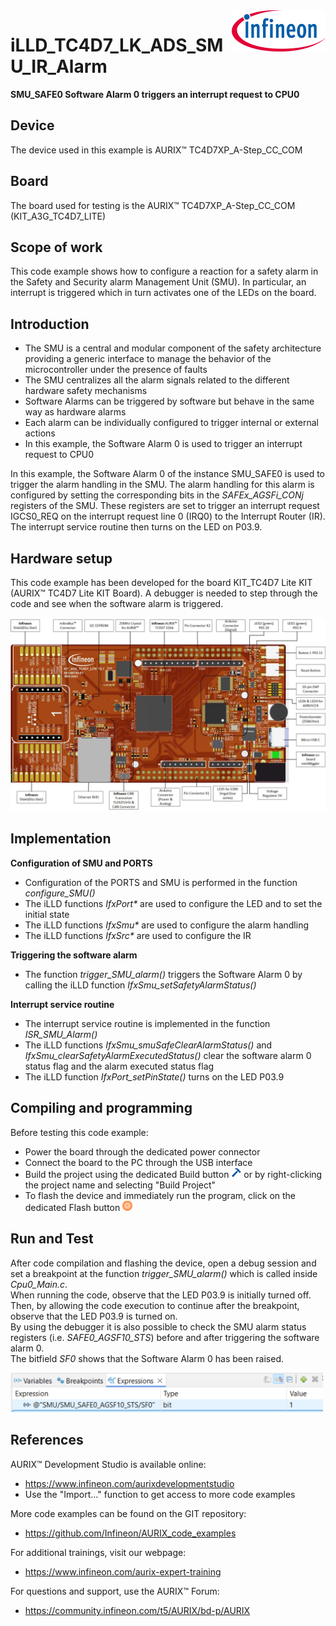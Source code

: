 <img src="./Images/IFX_LOGO_600.gif" align="right" width="150" />  

# iLLD_TC4D7_LK_ADS_SMU_IR_Alarm

**SMU_SAFE0 Software Alarm 0 triggers an interrupt request to CPU0**    

## Device  
The device used in this example is AURIX&trade; TC4D7XP_A-Step_CC_COM

## Board  
The board used for testing is the AURIX&trade; TC4D7XP_A-Step_CC_COM (KIT_A3G_TC4D7_LITE)

## Scope of work   
This code example shows how to configure a reaction for a safety alarm in the Safety and Security alarm Management Unit (SMU).
In particular, an interrupt is triggered which in turn activates one of the LEDs on the board.

## Introduction  
 - The SMU is a central and modular component of the safety architecture providing a generic interface to manage the behavior of the microcontroller under the presence of faults
 - The SMU centralizes all the alarm signals related to the different hardware safety mechanisms
 - Software Alarms can be triggered by software but behave in the same way as hardware alarms
 - Each alarm can be individually configured to trigger internal or external actions
 - In this example, the Software Alarm 0 is used to trigger an interrupt request to CPU0


In this example, the Software Alarm 0 of the instance SMU_SAFE0 is used to trigger the alarm handling in the SMU. The alarm handling for this alarm is configured by setting the corresponding bits in the *SAFEx_AGSFi_CONj* registers of the SMU. These registers are set to trigger an interrupt request IGCS0_REQ on the interrupt request line 0 (IRQ0) to the Interrupt Router (IR). The interrupt service routine then turns on the LED on P03.9.

## Hardware setup  
This code example has been developed for the board  KIT_TC4D7 Lite KIT (AURIX&trade; TC4D7 Lite KIT Board). A debugger is needed to step through the code and see when the software alarm is triggered.
 
<img src="./Images/kit_front_TC4d7.jpg" width="800" />

## Implementation  
**Configuration of SMU and PORTS** 
- Configuration of the PORTS and SMU is performed in the function *configure_SMU()*
- The iLLD functions  _IfxPort*_  are used to configure the LED and to set the initial state
- The iLLD functions  _IfxSmu*_  are used to configure the alarm handling
- The iLLD functions  _IfxSrc*_  are used to configure the IR

**Triggering the software alarm**
- The function *trigger_SMU_alarm()* triggers the Software Alarm 0 by calling the iLLD function *IfxSmu_setSafetyAlarmStatus()*

**Interrupt service routine**
- The interrupt service routine is implemented in the function *ISR_SMU_Alarm()*
- The iLLD functions *IfxSmu_smuSafeClearAlarmStatus()* and *IfxSmu_clearSafetyAlarmExecutedStatus()* clear the software alarm 0 status flag and the alarm executed status flag
- The iLLD function *IfxPort_setPinState()* turns on the LED P03.9

## Compiling and programming

Before testing this code example:  
- Power the board through the dedicated power connector 
- Connect the board to the PC through the USB interface
- Build the project using the dedicated Build button <img src="./Images/build_activeproj.gif" /> or by right-clicking the project name and selecting "Build Project"
- To flash the device and immediately run the program, click on the dedicated Flash button <img src="./Images/micro.png" />

## Run and Test   
After code compilation and flashing the device, open a debug session and set a breakpoint at the function *trigger_SMU_alarm()* which is called inside *Cpu0_Main.c*.  
When running the code, observe that the LED P03.9 is initially turned off. Then, by allowing the code execution to continue after the breakpoint, observe that the LED P03.9 is turned on.  
By using the debugger it is also possible to check the SMU alarm status registers (i.e. *SAFE0_AGSF10_STS*) before and after triggering the software alarm 0.  
The bitfield *SF0* shows that the Software Alarm 0 has been raised.  

<img src="./Images/Debug_alarm_status.png" width="500" />

## References  

AURIX™ Development Studio is available online:  
- <https://www.infineon.com/aurixdevelopmentstudio>  
- Use the "Import..." function to get access to more code examples  

More code examples can be found on the GIT repository:  
- <https://github.com/Infineon/AURIX_code_examples>  

For additional trainings, visit our webpage:  
- <https://www.infineon.com/aurix-expert-training>  

For questions and support, use the AURIX™ Forum:  
- <https://community.infineon.com/t5/AURIX/bd-p/AURIX>  
